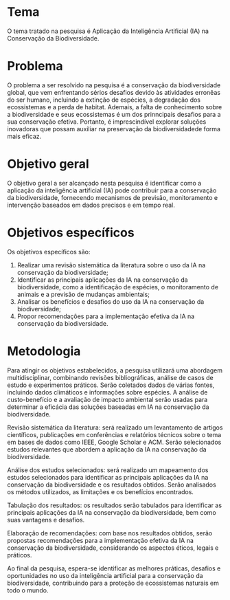 # Tema
O tema tratado na pesquisa é Aplicação da Inteligência Artificial (IA) na Conservação da Biodiversidade.

# Problema
O problema a ser resolvido na pesquisa é a conservação da biodiversidade global, que vem enfrentando sérios desafios devido às atividades erronêas do ser humano, incluindo a extinção de espécies, a degradação dos ecossistemas e a perda de habitat. Ademais, a falta de conhecimento sobre a biodiversidade e seus ecossistemas é um dos prinncipais desafios para a sua conservação efetiva. Portanto, é imprescindível explorar soluções inovadoras que possam auxiliar na preservação da biodiversidadede forma mais eficaz.

# Objetivo geral
O objetivo geral a ser alcançado nesta pesquisa é identificar como a aplicação da inteligência artificial (IA) pode contribuir para a conservação da biodiversidade, fornecendo mecanismos de previsão, monitoramento e intervenção baseados em dados precisos e em tempo real.

# Objetivos específicos
Os objetivos específicos são:

1. Realizar uma revisão sistemática da literatura sobre o uso da IA na conservação da biodiversidade;
2. Identificar as principais aplicações da IA na conservação da biodiversidade, como a identificação de espécies, o monitoramento de animais e a previsão de mudanças ambientais;
3. Analisar os benefícios e desafios do uso da IA na conservação da biodiversidade;
4. Propor recomendações para a implementação efetiva da IA na conservação da biodiversidade.
   
# Metodologia

Para atingir os objetivos estabelecidos, a pesquisa utilizará uma abordagem multidisciplinar, combinando revisões bibliográficas, análise de casos de estudo e experimentos práticos. Serão coletados dados de várias fontes, incluindo dados climáticos e informações sobre espécies. A análise de custo-benefício e a avaliação de impacto ambiental serão usadas para determinar a eficácia das soluções baseadas em IA na conservação da biodiversidade.

Revisão sistemática da literatura: será realizado um levantamento de artigos científicos, publicações em conferências e relatórios técnicos sobre o tema em bases de dados como IEEE, Google Scholar e ACM. Serão selecionados estudos relevantes que abordem a aplicação da IA na conservação da biodiversidade.

Análise dos estudos selecionados: será realizado um mapeamento dos estudos selecionados para identificar as principais aplicações da IA na conservação da biodiversidade e os resultados obtidos. Serão analisados os métodos utilizados, as limitações e os benefícios encontrados.

Tabulação dos resultados: os resultados serão tabulados para identificar as principais aplicações da IA na conservação da biodiversidade, bem como suas vantagens e desafios.

Elaboração de recomendações: com base nos resultados obtidos, serão propostas recomendações para a implementação efetiva da IA na conservação da biodiversidade, considerando os aspectos éticos, legais e práticos.

Ao final da pesquisa, espera-se identificar as melhores práticas, desafios e oportunidades no uso da inteligência artificial para a conservação da biodiversidade, contribuindo para a proteção de ecossistemas naturais em todo o mundo.
